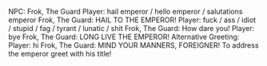 NPC: Frok, The Guard
Player: hail emperor / hello emperor / salutations emperor
Frok, The Guard: HAIL TO THE EMPEROR!
Player: fuck / ass / idiot / stupid / fag / tyrant / lunatic / shit
Frok, The Guard: How dare you!
Player: bye
Frok, The Guard: LONG LIVE THE EMPEROR!
Alternative Greeting:
Player: hi
Frok, The Guard: MIND YOUR MANNERS, FOREIGNER! To address the emperor greet with his title!